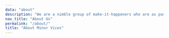 ```yaml
---
data: "about"
description: "We are a nimble group of make-it-happeners who are as passionate about defining problems as we are about craft and style."
nav_title: "About Us"
permalink: "/about/"
title: "About Minor Vices"
---
```

